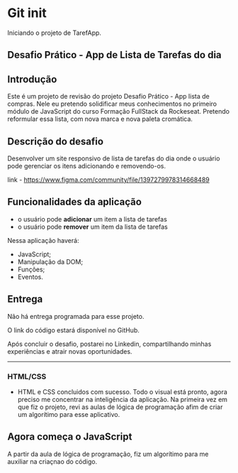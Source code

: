 # Git init
Iniciando o projeto de TarefApp.

## Desafio Prático - App de Lista de Tarefas do dia

## Introdução
Este é um projeto de revisão do projeto Desafio Prático - App lista de compras. Nele eu pretendo solidificar meus conhecimentos no primeiro módulo de JavaScript do curso Formação FullStack da Rockeseat. Pretendo reformular essa lista, com nova marca e nova paleta cromática. 

## Descrição do desafio
Desenvolver um site responsivo de lista de tarefas do dia onde o usuário pode gerenciar os itens adicionando e removendo-os.

link - https://www.figma.com/community/file/1397279978314668489

## Funcionalidades da aplicação
- o usuário pode **adicionar** um item a lista de tarefas
- o usuário pode **remover** um item da lista de tarefas

Nessa aplicação haverá:
- JavaScript;
- Manipulação da DOM;
- Funções;
- Eventos.

## Entrega
Não há entrega programada para esse projeto. 

O link do código estará disponível no GitHub. 

Após concluir o desafio, postarei no Linkedin, compartilhando minhas experiências e atrair novas oportunidades.

--- 

### HTML/CSS
- HTML e CSS concluidos com sucesso. Todo o visual está pronto, agora preciso me concentrar na inteligência da aplicação. Na primeira vez em que fiz o projeto, revi as aulas de lógica de programação afim de criar um algorítimo para esse aplicativo. 

## Agora começa o JavaScript
A partir da aula de lógica de programação, fiz um algorítimo para me auxiliar na criaçnao do código.

